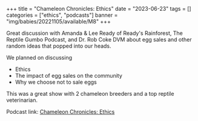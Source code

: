 +++
title = "Chameleon Chronicles: Ethics"
date = "2023-06-23" 
tags = []
categories = ["ethics", "podcasts"]
banner = "img/babies/20221105/available/M8"
+++

Great discussion with Amanda & Lee Ready of Ready's Rainforest, The Reptile Gumbo Podcast, and Dr. Rob Coke DVM about egg sales and other random ideas that popped into our heads.

We planned on discussing 

- Ethics
- The impact of egg sales on the community
- Why we choose not to sale eggs 

This was a great show with 2 chameleon breeders and a top reptile veterinarian. 

Podcast link: [Chameleon Chronicles: Ethics](https://www.facebook.com/362875950404942/videos/931642231247354)

